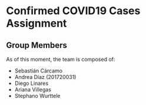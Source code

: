 # Confirmed COVID19 Cases Assignment

## Group Members

As of this moment, the team is composed of:

* Sebastián Cárcamo
* Andrea Díaz (201720031)
* Diego Linares
* Ariana Villegas
* Stephano Wurttele
